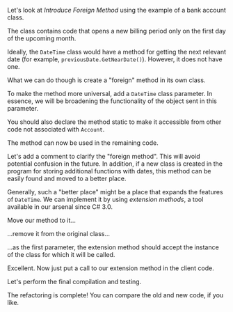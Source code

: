 Let's look at <i>Introduce Foreign Method</i> using the example of a bank account class.

The class contains code that opens a new billing period only on the first day of the upcoming month.

Ideally, the <code>DateTime</code> class would have a method for getting the next relevant date (for example, <code>previousDate.GetNearDate()</code>). However, it does not have one.

What we can do though is create a "foreign" method in its own class.

To make the method more universal, add a <code>DateTime</code> class parameter. In essence, we will be broadening the functionality of the object sent in this parameter.

You should also declare the method static to make it accessible from other code not associated with <code>Account</code>.

The method can now be used in the remaining code.

Let's add a comment to clarify the "foreign method". This will avoid potential confusion in the future. In addition, if a new class is created in the program for storing additional functions with dates, this method can be easily found and moved to a better place.

Generally, such a "better place" might be a place that expands the features of <code>DateTime</code>. We can implement it by using <i>extension methods</i>, a tool available in our arsenal since C# 3.0.

Move our method to it…

…remove it from the original class…

…as the first parameter, the extension method should accept the instance of the class for which it will be called.

Excellent. Now just put a call to our extension method in the client code.

Let's perform the final compilation and testing.

The refactoring is complete! You can compare the old and new code, if you like.